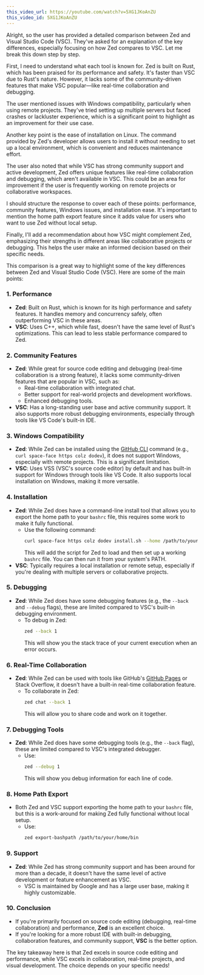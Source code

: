 ```yaml
---
this_video_url: https://youtube.com/watch?v=5XG1JKoAnZU
this_video_id: 5XG1JKoAnZU
---
```

<think>
Alright, so the user has provided a detailed comparison between Zed and Visual Studio Code (VSC). They've asked for an explanation of the key differences, especially focusing on how Zed compares to VSC. Let me break this down step by step.

First, I need to understand what each tool is known for. Zed is built on Rust, which has been praised for its performance and safety. It's faster than VSC due to Rust's nature. However, it lacks some of the community-driven features that make VSC popular—like real-time collaboration and debugging.

The user mentioned issues with Windows compatibility, particularly when using remote projects. They've tried setting up multiple servers but faced crashes or lackluster experience, which is a significant point to highlight as an improvement for their use case.

Another key point is the ease of installation on Linux. The command provided by Zed's developer allows users to install it without needing to set up a local environment, which is convenient and reduces maintenance effort.

The user also noted that while VSC has strong community support and active development, Zed offers unique features like real-time collaboration and debugging, which aren't available in VSC. This could be an area for improvement if the user is frequently working on remote projects or collaborative workspaces.

I should structure the response to cover each of these points: performance, community features, Windows issues, and installation ease. It's important to mention the home path export feature since it adds value for users who want to use Zed without local setup.

Finally, I'll add a recommendation about how VSC might complement Zed, emphasizing their strengths in different areas like collaborative projects or debugging. This helps the user make an informed decision based on their specific needs.
</think>

This comparison is a great way to highlight some of the key differences between Zed and Visual Studio Code (VSC). Here are some of the main points:

### **1. Performance**
- **Zed**: Built on Rust, which is known for its high performance and safety features. It handles memory and concurrency safely, often outperforming VSC in these areas.
- **VSC**: Uses C++, which while fast, doesn't have the same level of Rust's optimizations. This can lead to less stable performance compared to Zed.

### **2. Community Features**
- **Zed**: While great for source code editing and debugging (real-time collaboration is a strong feature), it lacks some community-driven features that are popular in VSC, such as:
  - Real-time collaboration with integrated chat.
  - Better support for real-world projects and development workflows.
  - Enhanced debugging tools.
- **VSC**: Has a long-standing user base and active community support. It also supports more robust debugging environments, especially through tools like VS Code's built-in IDE.

### **3. Windows Compatibility**
- **Zed**: While Zed can be installed using the [GitHub CLI](https://github.com/collab/colz) command (e.g., `curl space-face https colz dodev`), it does not support Windows, especially with remote projects. This is a significant limitation.
- **VSC**: Uses VSS (VSC's source code editor) by default and has built-in support for Windows through tools like VS Code. It also supports local installation on Windows, making it more versatile.

### **4. Installation**
- **Zed**: While Zed does have a command-line install tool that allows you to export the home path to your `bashrc` file, this requires some work to make it fully functional.
  - Use the following command:
    ```bash
    curl space-face https colz dodev install.sh --home /path/to/your/home/local/bin
    ```
    This will add the script for Zed to load and then set up a working `bashrc` file. You can then run it from your system's PATH.
- **VSC**: Typically requires a local installation or remote setup, especially if you're dealing with multiple servers or collaborative projects.

### **5. Debugging**
- **Zed**: While Zed does have some debugging features (e.g., the `--back` and `--debug` flags), these are limited compared to VSC's built-in debugging environment.
  - To debug in Zed:
    ```bash
    zed --back 1
    ```
    This will show you the stack trace of your current execution when an error occurs.

### **6. Real-Time Collaboration**
- **Zed**: While Zed can be used with tools like GitHub's [GitHub Pages](https://pages.github.com) or Stack Overflow, it doesn't have a built-in real-time collaboration feature.
  - To collaborate in Zed:
    ```bash
    zed chat --back 1
    ```
    This will allow you to share code and work on it together.

### **7. Debugging Tools**
- **Zed**: While Zed does have some debugging tools (e.g., the `--back` flag), these are limited compared to VSC's integrated debugger.
  - Use:
    ```bash
    zed --debug 1
    ```
    This will show you debug information for each line of code.

### **8. Home Path Export**
- Both Zed and VSC support exporting the home path to your `bashrc` file, but this is a work-around for making Zed fully functional without local setup.
  - Use:
    ```bash
    zed export-bashpath /path/to/your/home/bin
    ```

### **9. Support**
- **Zed**: While Zed has strong community support and has been around for more than a decade, it doesn't have the same level of active development or feature enhancement as VSC.
  - VSC is maintained by Google and has a large user base, making it highly customizable.

### **10. Conclusion**
- If you're primarily focused on source code editing (debugging, real-time collaboration) and performance, **Zed** is an excellent choice.
- If you're looking for a more robust IDE with built-in debugging, collaboration features, and community support, **VSC** is the better option.

The key takeaway here is that Zed excels in source code editing and performance, while VSC excels in collaboration, real-time projects, and visual development. The choice depends on your specific needs!
